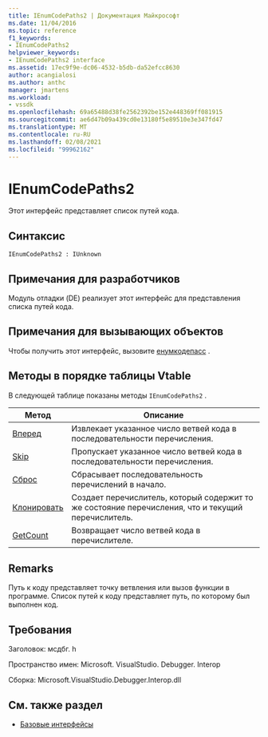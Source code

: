 ```yaml
---
title: IEnumCodePaths2 | Документация Майкрософт
ms.date: 11/04/2016
ms.topic: reference
f1_keywords:
- IEnumCodePaths2
helpviewer_keywords:
- IEnumCodePaths2 interface
ms.assetid: 17ec9f9e-dc06-4532-b5db-da52efcc8630
author: acangialosi
ms.author: anthc
manager: jmartens
ms.workload:
- vssdk
ms.openlocfilehash: 69a65488d38fe2562392be152e448369ff081915
ms.sourcegitcommit: ae6d47b09a439cd0e13180f5e89510e3e347fd47
ms.translationtype: MT
ms.contentlocale: ru-RU
ms.lasthandoff: 02/08/2021
ms.locfileid: "99962162"
---
```

# <a name="ienumcodepaths2"></a>IEnumCodePaths2
Этот интерфейс представляет список путей кода.

## <a name="syntax"></a>Синтаксис

```
IEnumCodePaths2 : IUnknown
```

## <a name="notes-for-implementers"></a>Примечания для разработчиков
 Модуль отладки (DE) реализует этот интерфейс для представления списка путей кода.

## <a name="notes-for-callers"></a>Примечания для вызывающих объектов
 Чтобы получить этот интерфейс, вызовите [енумкодепасс](../../../extensibility/debugger/reference/idebugprogram2-enumcodepaths.md) .

## <a name="methods-in-vtable-order"></a>Методы в порядке таблицы Vtable
 В следующей таблице показаны методы `IEnumCodePaths2` .

|Метод|Описание|
|------------|-----------------|
|[Вперед](../../../extensibility/debugger/reference/ienumcodepaths2-next.md)|Извлекает указанное число ветвей кода в последовательности перечисления.|
|[Skip](../../../extensibility/debugger/reference/ienumcodepaths2-skip.md)|Пропускает указанное число ветвей кода в последовательности перечисления.|
|[Сброс](../../../extensibility/debugger/reference/ienumcodepaths2-reset.md)|Сбрасывает последовательность перечислений в начало.|
|[Клонировать](../../../extensibility/debugger/reference/ienumcodepaths2-clone.md)|Создает перечислитель, который содержит то же состояние перечисления, что и текущий перечислитель.|
|[GetCount](../../../extensibility/debugger/reference/ienumcodepaths2-getcount.md)|Возвращает число ветвей кода в перечислителе.|

## <a name="remarks"></a>Remarks
 Путь к коду представляет точку ветвления или вызов функции в программе. Список путей к коду представляет путь, по которому был выполнен код.

## <a name="requirements"></a>Требования
 Заголовок: мсдбг. h

 Пространство имен: Microsoft. VisualStudio. Debugger. Interop

 Сборка: Microsoft.VisualStudio.Debugger.Interop.dll

## <a name="see-also"></a>См. также раздел
- [Базовые интерфейсы](../../../extensibility/debugger/reference/core-interfaces.md)
